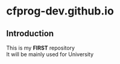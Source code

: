 # cfprog-dev.github.io
## Introduction
This is my **FIRST** repository  
It will be mainly used for University  
